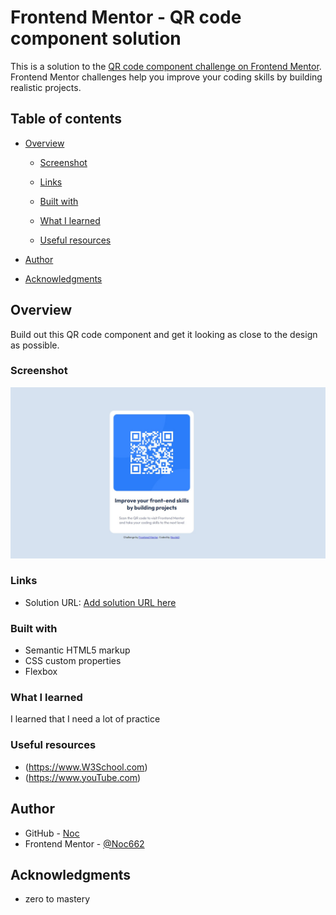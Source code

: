 # Frontend Mentor - QR code component solution

This is a solution to the [QR code component challenge on Frontend Mentor](https://www.frontendmentor.io/challenges/qr-code-component-iux_sIO_H). Frontend Mentor challenges help you improve your coding skills by building realistic projects.

## Table of contents

- [Overview](#overview)

  - [Screenshot](#screenshot)
  - [Links](#links)

  - [Built with](#built-with)
  - [What I learned](#what-i-learned)

  - [Useful resources](#useful-resources)

- [Author](#author)
- [Acknowledgments](#acknowledgments)

## Overview

Build out this QR code component and get it looking as close to the design as possible.

### Screenshot

![](./qr.jpg)

### Links

- Solution URL: [Add solution URL here](https://your-solution-url.com)

### Built with

- Semantic HTML5 markup
- CSS custom properties
- Flexbox

### What I learned

I learned that I need a lot of practice

### Useful resources

- (https://www.W3School.com)
- (https://www.youTube.com)

## Author

- GitHub - [Noc](https://github.com/Noc662)
- Frontend Mentor - [@Noc662](https://www.frontendmentor.io/profile/Noc662)

## Acknowledgments

- zero to mastery
